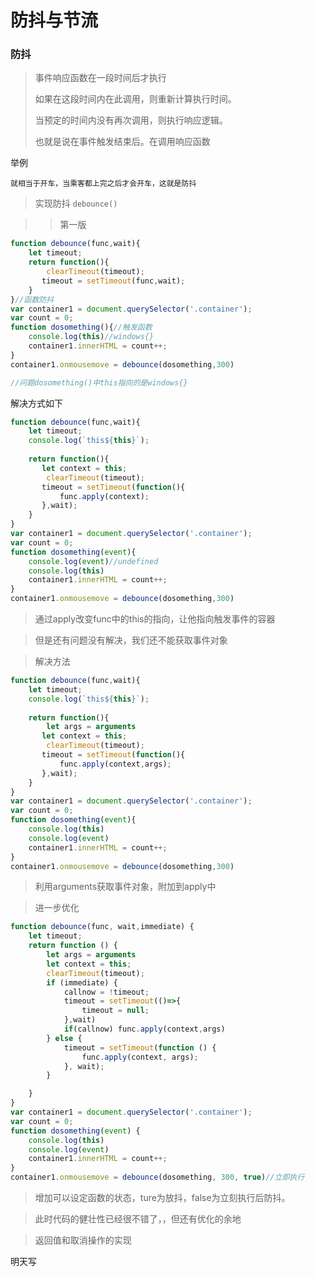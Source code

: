# 防抖与节流

### 防抖

> 事件响应函数在一段时间后才执行
>
> 如果在这段时间内在此调用，则重新计算执行时间。
>
> 当预定的时间内没有再次调用，则执行响应逻辑。
>
> 也就是说在事件触发结束后。在调用响应函数 

举例

```汉语
就相当于开车，当乘客都上完之后才会开车，这就是防抖
```

> 实现防抖 ```debounce()```

> > 第一版

```javascript
function debounce(func,wait){
    let timeout;
    return function(){
        clearTimeout(timeout);
       timeout = setTimeout(func,wait);
    }
}//函数防抖
var container1 = document.querySelector('.container');
var count = 0;
function dosomething(){//触发函数
    console.log(this)//windows{}
    container1.innerHTML = count++;
}
container1.onmousemove = debounce(dosomething,300)

//问题dosomething()中this指向的是windows{}
```

解决方式如下

```javascript
function debounce(func,wait){
    let timeout;
    console.log(`this${this}`);
    
    return function(){
       let context = this;
        clearTimeout(timeout);
       timeout = setTimeout(function(){
           func.apply(context);
       },wait);
    }
}
var container1 = document.querySelector('.container');
var count = 0;
function dosomething(event){
    console.log(event)//undefined
    console.log(this)
    container1.innerHTML = count++;
}
container1.onmousemove = debounce(dosomething,300)
```

> 通过apply改变func中的this的指向，让他指向触发事件的容器

> 但是还有问题没有解决，我们还不能获取事件对象

> 解决方法

```javascript
function debounce(func,wait){
    let timeout;
    console.log(`this${this}`);
    
    return function(){
        let args = arguments
       let context = this;
        clearTimeout(timeout);
       timeout = setTimeout(function(){
           func.apply(context,args);
       },wait);
    }
}
var container1 = document.querySelector('.container');
var count = 0;
function dosomething(event){
    console.log(this)
    console.log(event)
    container1.innerHTML = count++;
}
container1.onmousemove = debounce(dosomething,300)
```

> 利用arguments获取事件对象，附加到apply中

> 进一步优化

```javascript
function debounce(func, wait,immediate) {
    let timeout;
    return function () {
        let args = arguments
        let context = this;
        clearTimeout(timeout);
        if (immediate) {
            callnow = !timeout;
            timeout = setTimeout(()=>{
                timeout = null;
            },wait)
            if(callnow) func.apply(context,args)
        } else {
            timeout = setTimeout(function () {
                func.apply(context, args);
            }, wait);
        }

    }
}
var container1 = document.querySelector('.container');
var count = 0;
function dosomething(event) {
    console.log(this)
    console.log(event)
    container1.innerHTML = count++;
}
container1.onmousemove = debounce(dosomething, 300, true)//立即执行
```

> 增加可以设定函数的状态，ture为放抖，false为立刻执行后防抖。

> 此时代码的健壮性已经很不错了，，但还有优化的余地

> 返回值和取消操作的实现

明天写

